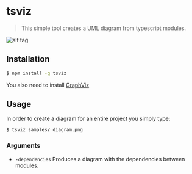 # tsviz
> This simple tool creates a UML diagram from typescript modules.

![alt tag](https://raw.githubusercontent.com/joaompneves/tsviz/master/samples/diagram.png)

## Installation

```bash
$ npm install -g tsviz
```
You also need to install [GraphViz](http://www.graphviz.org/Download.php)

## Usage

In order to create a diagram for an entire project you simply type: 

```bash
$ tsviz samples/ diagram.png
```

### Arguments
* `-dependencies`
  Produces a diagram with the dependencies between modules.
